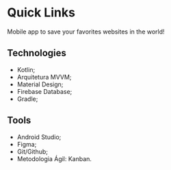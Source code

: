 # Quick Links

Mobile app to save your favorites websites in the world!

## Technologies
 - Kotlin;
 - Arquitetura MVVM;
 - Material Design;
 - Firebase Database;
 - Gradle;

## Tools
 - Android Studio;
 - Figma;
 - Git/Github;
 - Metodologia Ágil: Kanban.
